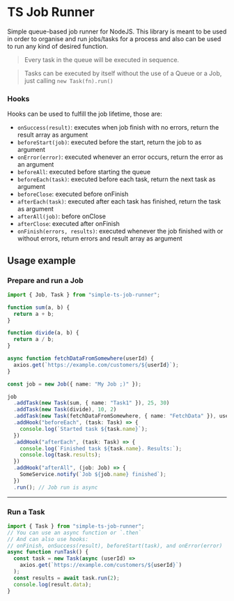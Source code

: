 # TS Job Runner

Simple queue-based job runner for NodeJS.
This library is meant to be used in order to organise and run jobs/tasks for a process
and also can be used to run any kind of desired function.

> Every task in the queue will be executed in sequence.

> Tasks can be executed by itself without the use of a Queue or a Job, just calling `new Task(fn).run()`

### Hooks

Hooks can be used to fulfill the job lifetime, those are:

- `onSuccess(result)`: executes when job finish with no errors, return the result array as argument
- `beforeStart(job)`: executed before the start, return the job to as argument
- `onError(error)`: executed whenever an error occurs, return the error as an argument
- `beforeAll`: executed before starting the queue
- `beforeEach(task)`: executed before each task, return the next task as argument
- `beforeClose`: executed before onFinish
- `afterEach(task)`: executed after each task has finished, return the task as argument
- `afterAll(job)`: before onClose
- `afterClose`: executed after onFinish
- `onFinish(errors, results)`: executed whenever the job finished with or without errors, return errors and result array as argument

## Usage example

### Prepare and run a Job

```ts
import { Job, Task } from "simple-ts-job-runner";

function sum(a, b) {
  return a + b;
}

function divide(a, b) {
  return a / b;
}

async function fetchDataFromSomewhere(userId) {
  axios.get(`https://example.com/customers/${userId}`);
}

const job = new Job({ name: "My Job ;)" });

job
  .addTask(new Task(sum, { name: "Task1" }), 25, 30)
  .addTask(new Task(divide), 10, 2)
  .addTask(new Task(fetchDataFromSomewhere, { name: "FetchData" }), userId)
  .addHook("beforeEach", (task: Task) => {
    console.log(`Started task ${task.name}`);
  })
  .addHook("afterEach", (task: Task) => {
    console.log(`Finished task ${task.name}. Results:`);
    console.log(task.results);
  })
  .addHook("afterAll", (job: Job) => {
    SomeService.notify(`Job ${job.name} finished`);
  })
  .run(); // Job run is async
```

---

### Run a Task

```ts
import { Task } from "simple-ts-job-runner";
// You can use an async function or `.then`
// And can also use hooks:
// onFinish, onSuccess(result), beforeStart(task), and onError(error)
async function runTask() {
  const task = new Task(async (userId) =>
    axios.get(`https://example.com/customers/${userId}`)
  );
  const results = await task.run(2);
  console.log(result.data);
}
```
